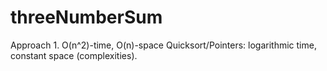 # threeNumberSum
Approach 1. O(n^2)-time, O(n)-space
Quicksort/Pointers: logarithmic time, constant space (complexities).
